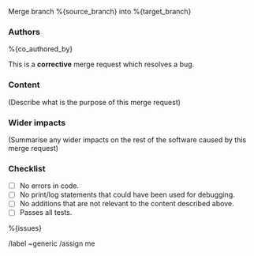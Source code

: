 Merge branch %{source_branch} into %{target_branch}

### Authors
%{co_authored_by}

This is a **corrective** merge request which resolves a bug.

### Content
(Describe what is the purpose of this merge request)

### Wider impacts
(Summarise any wider impacts on the rest of the software caused by this merge request)

### Checklist
- [ ] No errors in code.
- [ ] No print/log statements that could have been used for debugging.
- [ ] No additions that are not relevant to the content described above.
- [ ] Passes all tests.

%{issues}

/label ~generic
/assign me
